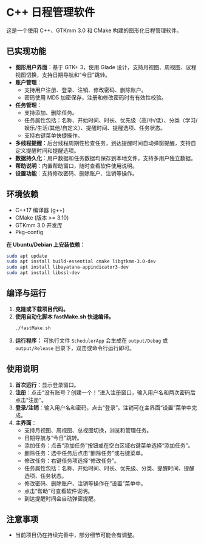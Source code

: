 # C++ 日程管理软件

这是一个使用 C++、GTKmm 3.0 和 CMake 构建的图形化日程管理软件。

## 已实现功能

*   **图形用户界面**：基于 GTK+ 3，使用 Glade 设计，支持月视图、周视图、议程视图切换，支持日期导航和“今日”跳转。
*   **账户管理**：
    *   支持用户注册、登录、注销、修改密码、删除账户。
    *   密码使用 MD5 加密保存，注册和修改密码时有有效性校验。
*   **任务管理**：
    *   支持添加、删除任务。
    *   任务属性包括：名称、开始时间、时长、优先级（高/中/低）、分类（学习/娱乐/生活/其他/自定义）、提醒时间、提醒选项、任务状态。
    *   支持右键菜单快捷操作。
*   **多线程提醒**：后台线程周期性检查任务，到达提醒时间自动弹窗提醒，支持自定义提醒时间和提醒选项。
*   **数据持久化**：用户数据和任务数据均保存到本地文件，支持多用户独立数据。
*   **帮助说明**：内置帮助窗口，随时查看软件使用说明。
*   **设置功能**：支持修改密码、删除账户、注销等操作。

## 环境依赖

*   C++17 编译器 (g++)
*   CMake (版本 >= 3.10)
*   GTKmm 3.0 开发库
*   Pkg-config

**在 Ubuntu/Debian 上安装依赖：**
```bash
sudo apt update
sudo apt install build-essential cmake libgtkmm-3.0-dev
sudo apt install libayatana-appindicator3-dev
sudo apt install libssl-dev
```

## 编译与运行

1.  **克隆或下载项目代码。**
2.  **使用自动化脚本 fastMake.sh 快速编译。**
    ```bash
    ./fastMake.sh
    ```
3.  **运行程序：**
    可执行文件 `SchedulerApp` 会生成在 `output/Debug` 或 `output/Release` 目录下，双击或命令行运行即可。

## 使用说明

1.  **首次运行**：显示登录窗口。
2.  **注册**：点击“没有账号？创建一个！”进入注册窗口，输入用户名和两次密码后点击“注册”。
3.  **登录/注销**：输入用户名和密码，点击“登录”。注销可在主界面“设置”菜单中完成。
4.  **主界面**：
    *   支持月视图、周视图、总视图切换，浏览和管理任务。
    *   日期导航与“今日”跳转。
    *   添加任务：点击“添加任务”按钮或在空白区域右键菜单选择“添加任务”。
    *   删除任务：选中任务后点击“删除任务”或右键菜单。
    *   修改任务：右键任务项选择“修改任务”。
    *   任务属性包括：名称、开始时间、时长、优先级、分类、提醒时间、提醒选项、任务状态。
    *   修改密码、删除账户、注销等操作在“设置”菜单中。
    *   点击“帮助”可查看软件说明。
    *   到达提醒时间会自动弹窗提醒。

## 注意事项

*   当前项目仍在持续完善中，部分细节可能会有调整。

